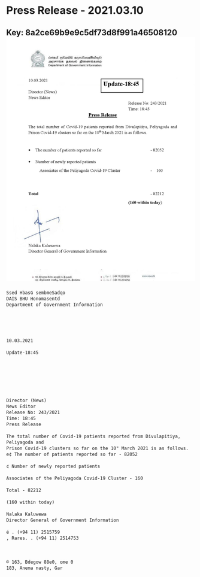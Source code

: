 # Press Release - 2021.03.10 
Key: 8a2ce69b9e9c5df73d8f991a46508120 
![img](img/8a2ce69b9e9c5df73d8f991a46508120.jpg)
---
```
Ssed HbasG sembmeSadqo
DAIS BHU Honomasentd
Department of Government Information

 

 

10.03.2021

Update-18:45

 

 

 

Director (News)
News Editor
Release No: 243/2021
Time: 18:45
Press Release

The total number of Covid-19 patients reported from Divulapitiya, Peliyagoda and
Prison Covid-19 clusters so far on the 10" March 2021 is as follows.
e¢ The number of patients reported so far - 82052

¢ Number of newly reported patients

Associates of the Peliyagoda Covid-19 Cluster - 160

Total - 82212

(160 within today)

Nalaka Kaluwewa
Director General of Government Information

é . (+94 11) 2515759
, Rares. . (+94 11) 2514753

  

© 163, Bdegow 88e0, ome 0
183, Anema nasty, Gar

```
